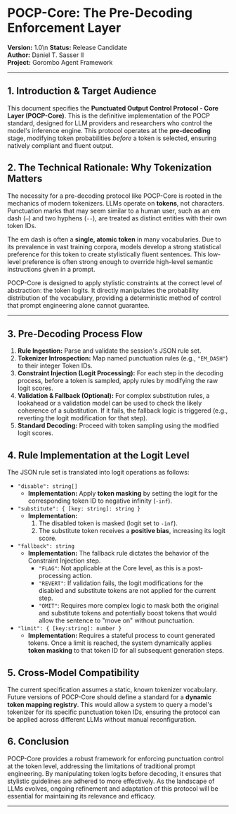 
# POCP-Core: The Pre-Decoding Enforcement Layer

**Version:** 1.0\n
**Status:** Release Candidate  
**Author:** Daniel T. Sasser II  
**Project:** Gorombo Agent Framework

---

## 1. Introduction & Target Audience

This document specifies the **Punctuated Output Control Protocol - Core Layer (POCP-Core)**. This is the definitive implementation of the POCP standard, designed for LLM providers and researchers who control the model's inference engine. This protocol operates at the **pre-decoding** stage, modifying token probabilities *before* a token is selected, ensuring natively compliant and fluent output.

## 2. The Technical Rationale: Why Tokenization Matters

The necessity for a pre-decoding protocol like POCP-Core is rooted in the mechanics of modern tokenizers. LLMs operate on **tokens**, not characters. Punctuation marks that may seem similar to a human user, such as an em dash (`—`) and two hyphens (`--`), are treated as distinct entities with their own token IDs.

The em dash is often a **single, atomic token** in many vocabularies. Due to its prevalence in vast training corpora, models develop a strong statistical preference for this token to create stylistically fluent sentences. This low-level preference is often strong enough to override high-level semantic instructions given in a prompt.

POCP-Core is designed to apply stylistic constraints at the correct level of abstraction: the token logits. It directly manipulates the probability distribution of the vocabulary, providing a deterministic method of control that prompt engineering alone cannot guarantee.

---

## 3. Pre-Decoding Process Flow

1.  **Rule Ingestion:** Parse and validate the session's JSON rule set.
2.  **Tokenizer Introspection:** Map named punctuation rules (e.g., `"EM_DASH"`) to their integer Token IDs.
3.  **Constraint Injection (Logit Processing):** For each step in the decoding process, before a token is sampled, apply rules by modifying the raw logit scores.
4.  **Validation & Fallback (Optional):** For complex substitution rules, a lookahead or a validation model can be used to check the likely coherence of a substitution. If it fails, the fallback logic is triggered (e.g., reverting the logit modification for that step).
5.  **Standard Decoding:** Proceed with token sampling using the modified logit scores.

## 4. Rule Implementation at the Logit Level

The JSON rule set is translated into logit operations as follows:

* `"disable": string[]`
    * **Implementation:** Apply **token masking** by setting the logit for the corresponding token ID to negative infinity (`-inf`).
* `"substitute": { [key: string]: string }`
    * **Implementation:**
        1.  The disabled token is masked (logit set to `-inf`).
        2.  The substitute token receives a **positive bias**, increasing its logit score.
* `"fallback": string`
    * **Implementation:** The fallback rule dictates the behavior of the Constraint Injection step.
        * `"FLAG"`: Not applicable at the Core level, as this is a post-processing action.
        * `"REVERT"`: If validation fails, the logit modifications for the disabled and substitute tokens are not applied for the current step.
        * `"OMIT"`: Requires more complex logic to mask both the original and substitute tokens and potentially boost tokens that would allow the sentence to "move on" without punctuation.
* `"limit": { [key:string]: number }`
    * **Implementation:** Requires a stateful process to count generated tokens. Once a limit is reached, the system dynamically applies **token masking** to that token ID for all subsequent generation steps.

## 5. Cross-Model Compatibility

The current specification assumes a static, known tokenizer vocabulary. Future versions of POCP-Core should define a standard for a **dynamic token mapping registry**. This would allow a system to query a model's tokenizer for its specific punctuation token IDs, ensuring the protocol can be applied across different LLMs without manual reconfiguration.

## 6. Conclusion

POCP-Core provides a robust framework for enforcing punctuation control at the token level, addressing the limitations of traditional prompt engineering. By manipulating token logits before decoding, it ensures that stylistic guidelines are adhered to more effectively. As the landscape of LLMs evolves, ongoing refinement and adaptation of this protocol will be essential for maintaining its relevance and efficacy.

---
